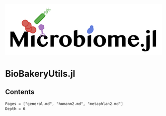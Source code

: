 ![Microbiome.jl logo](https://github.com/BioJulia/Microbiome.jl/blob/master/logo.png)

# BioBakeryUtils.jl

## Contents

```@contents
Pages = ["general.md", "humann2.md", "metaphlan2.md"]
Depth = 6
```
